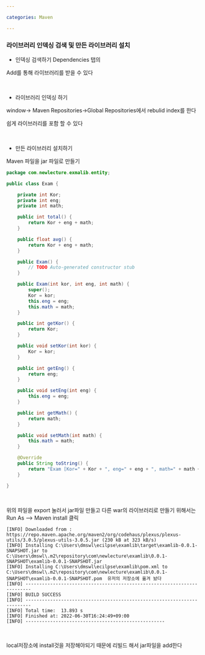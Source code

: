 ```yaml
---

categories: Maven

---
```


### 라이브러리 인덱싱 검색 및 만든 라이브러리 설치

- 인덱싱 검색하기 
Dependencies 탭의 

Add를 통해 라이브러리를 받을 수 있다 

&nbsp;

- 라이브러리 인덱싱 하기

window-> Maven Repositories->Global Repositories에서 rebulid index를 한다

쉽게 라이브러리를 포함 할 수 있다

&nbsp;

- 만든 라이브러리 설치하기

Maven 파일을 jar 파일로 만들기


```java
package com.newlecture.exmalib.entity;

public class Exam {

	private int Kor;
	private int eng;
	private int math;

	public int total() {
		return Kor + eng + math;
	}

	public float avg() {
		return Kor + eng + math;
	}

	public Exam() {
		// TODO Auto-generated constructor stub
	}

	public Exam(int kor, int eng, int math) {
		super();
		Kor = kor;
		this.eng = eng;
		this.math = math;
	}

	public int getKor() {
		return Kor;
	}

	public void setKor(int kor) {
		Kor = kor;
	}

	public int getEng() {
		return eng;
	}

	public void setEng(int eng) {
		this.eng = eng;
	}

	public int getMath() {
		return math;
	}

	public void setMath(int math) {
		this.math = math;
	}

	@Override
	public String toString() {
		return "Exam [Kor=" + Kor + ", eng=" + eng + ", math=" + math + "]";
	}

}


```
&nbsp;

위의 파일을 export 눌러서 jar파일 만들고 다른 war의 라이브러리로 만들기 위해서는 Run As --> Maven install 클릭 

```
[INFO] Downloaded from : https://repo.maven.apache.org/maven2/org/codehaus/plexus/plexus-utils/3.0.5/plexus-utils-3.0.5.jar (230 kB at 323 kB/s)
[INFO] Installing C:\Users\dmswl\ecilpse\examlib\target\examlib-0.0.1-SNAPSHOT.jar to C:\Users\dmswl\.m2\repository\com\newlecture\examlib\0.0.1-SNAPSHOT\examlib-0.0.1-SNAPSHOT.jar
[INFO] Installing C:\Users\dmswl\ecilpse\examlib\pom.xml to C:\Users\dmswl\.m2\repository\com\newlecture\examlib\0.0.1-SNAPSHOT\examlib-0.0.1-SNAPSHOT.pom  유저의 저장소에 옮겨 놨다
[INFO] ------------------------------------------------------------------------
[INFO] BUILD SUCCESS
[INFO] ------------------------------------------------------------------------
[INFO] Total time:  13.893 s
[INFO] Finished at: 2022-06-30T16:24:49+09:00
[INFO] ---------------------------------------------------

```
&nbsp;

local저장소에 install것을 저장해야되기 때문에 리빌드 해서 jar파일을 add한다 
